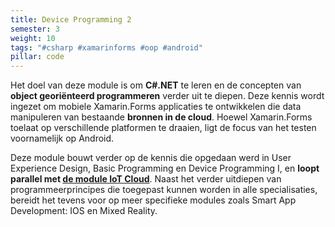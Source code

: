 ```yaml
---
title: Device Programming 2
semester: 3
weight: 10
tags: "#csharp #xamarinforms #oop #android"
pillar: code
---
```

Het doel van deze module is om **C#.NET** te leren en de concepten van **object georiënteerd programmeren** verder uit te diepen. Deze kennis wordt ingezet om mobiele Xamarin.Forms applicaties te ontwikkelen die data manipuleren van bestaande **bronnen in de cloud**. Hoewel Xamarin.Forms toelaat op verschillende platformen te draaien, ligt de focus van het testen voornamelijk op Android.

Deze module bouwt verder op de kennis die opgedaan werd in User Experience Design, Basic Programming en Device Programming I, en **loopt parallel met <a href="/programma/cloud-1/">de module IoT Cloud</a>**. Naast het verder uitdiepen van programmeerprincipes die toegepast kunnen worden in alle specialisaties, bereidt het tevens voor op meer specifieke modules zoals Smart App Development: IOS en Mixed Reality.